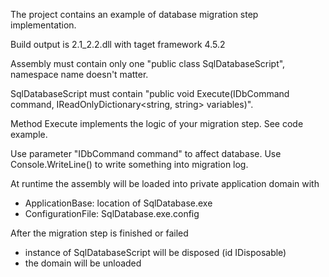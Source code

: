 ﻿The project contains an example of database migration step implementation.

Build output is 2.1_2.2.dll with taget framework 4.5.2

Assembly must contain only one "public class SqlDatabaseScript", namespace name doesn't matter.

SqlDatabaseScript must contain "public void Execute(IDbCommand command, IReadOnlyDictionary<string, string> variables)".

Method Execute implements the logic of your migration step. See code example.

Use parameter "IDbCommand command" to affect database.
Use Console.WriteLine() to write something into migration log.

At runtime the assembly will be loaded into private application domain with
* ApplicationBase: location of SqlDatabase.exe
* ConfigurationFile: SqlDatabase.exe.config

After the migration step is finished or failed
- instance of SqlDatabaseScript will be disposed (id IDisposable)
- the domain will be unloaded
